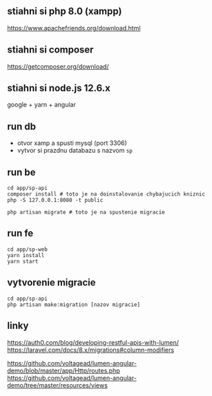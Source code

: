## stiahni si php 8.0 (xampp)
https://www.apachefriends.org/download.html

## stiahni si composer
https://getcomposer.org/download/

## stiahni si node.js 12.6.x
google + yarn + angular

## run db
* otvor xamp a spusti mysql (port 3306)
* vytvor si prazdnu databazu s nazvom `sp`


## run be
```
cd app/sp-api
composer install # toto je na doinstalovanie chybajucich kniznic 
php -S 127.0.0.1:8080 -t public

php artisan migrate # toto je na spustenie migracie
```

## run fe
```
cd app/sp-web
yarn install 
yarn start  
```

## vytvorenie migracie
```
cd app/sp-api
php artisan make:migration [nazov migracie]
``` 

## linky
https://auth0.com/blog/developing-restful-apis-with-lumen/
https://laravel.com/docs/8.x/migrations#column-modifiers

https://github.com/voltagead/lumen-angular-demo/blob/master/app/Http/routes.php
https://github.com/voltagead/lumen-angular-demo/tree/master/resources/views
